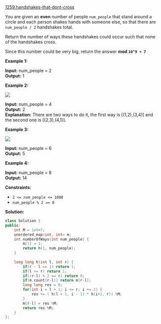 [1259.handshakes-that-dont-cross](https://leetcode.com/problems/handshakes-that-dont-cross/)  

You are given an **even** number of people `num_people` that stand around a circle and each person shakes hands with someone else, so that there are `num_people / 2` handshakes total.

Return the number of ways these handshakes could occur such that none of the handshakes cross.

Since this number could be very big, return the answer **mod `10^9 + 7`**

**Example 1:**

  
**Input:** num\_people = 2  
**Output:** 1  

**Example 2:**

![](https://assets.leetcode.com/uploads/2019/07/11/5125_example_2.png)

  
**Input:** num\_people = 4  
**Output:** 2  
**Explanation:** There are two ways to do it, the first way is \[(1,2),(3,4)\] and the second one is \[(2,3),(4,1)\].  

**Example 3:**

![](https://assets.leetcode.com/uploads/2019/07/11/5125_example_3.png)

  
**Input:** num\_people = 6  
**Output:** 5  

**Example 4:**

  
**Input:** num\_people = 8  
**Output:** 14  

**Constraints:**

*   `2 <= num_people <= 1000`
*   `num_people % 2 == 0`  



**Solution:**  

```cpp
class Solution {
public:
    int M = 1e9+7;
    unordered_map<int, int> m;
    int numberOfWays(int num_people) {
        m[1] = 1;
        return h(1, num_people);
    }
    
    long long h(int l, int r) {
        if(r - l == 1) return 1;
        if(l >= r) return 1;
        if((r-l) % 2 == 0) return 0;
        if(m.count(r-l)) return m[r-l];
        long long res = 0;
        for(int i = l + 1; i <= r; i += 2) {
            res += ( h(l + 1, i - 1) * h(i+1, r)) %M;
        }
        m[r-l] = res %M;
        return res %M;
    }
};
```
      